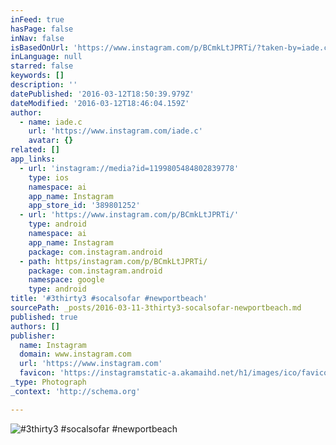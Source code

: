 ```yaml
---
inFeed: true
hasPage: false
inNav: false
isBasedOnUrl: 'https://www.instagram.com/p/BCmkLtJPRTi/?taken-by=iade.c'
inLanguage: null
starred: false
keywords: []
description: ''
datePublished: '2016-03-12T18:50:39.979Z'
dateModified: '2016-03-12T18:46:04.159Z'
author:
  - name: iade.c
    url: 'https://www.instagram.com/iade.c'
    avatar: {}
related: []
app_links:
  - url: 'instagram://media?id=1199805484802839778'
    type: ios
    namespace: ai
    app_name: Instagram
    app_store_id: '389801252'
  - url: 'https://www.instagram.com/p/BCmkLtJPRTi/'
    type: android
    namespace: ai
    app_name: Instagram
    package: com.instagram.android
  - path: https/instagram.com/p/BCmkLtJPRTi/
    package: com.instagram.android
    namespace: google
    type: android
title: '#3thirty3 #socalsofar #newportbeach'
sourcePath: _posts/2016-03-11-3thirty3-socalsofar-newportbeach.md
published: true
authors: []
publisher:
  name: Instagram
  domain: www.instagram.com
  url: 'https://www.instagram.com'
  favicon: 'https://instagramstatic-a.akamaihd.net/h1/images/ico/favicon.ico/7cdab0872b15.ico'
_type: Photograph
_context: 'http://schema.org'

---
```

![#3thirty3 #socalsofar #newportbeach](https://s3-us-west-2.amazonaws.com/the-grid-img/p/8e9c44d0c6075eaf5cca39104a4c88050e325e1a.jpg)